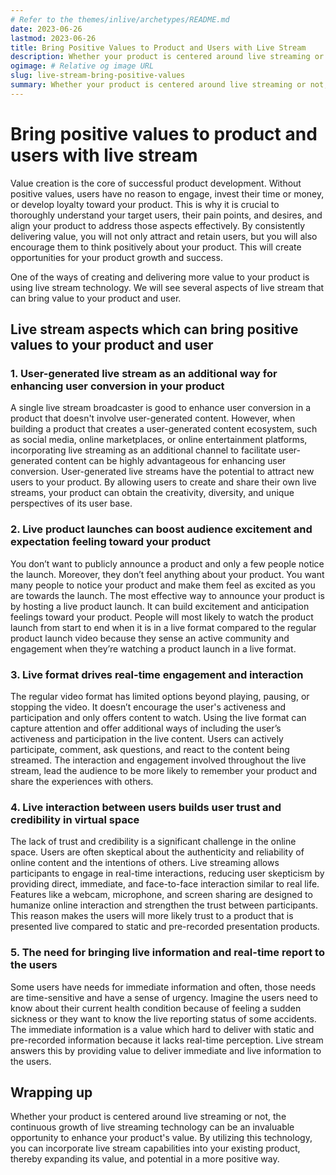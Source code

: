 ```yaml
---
# Refer to the themes/inlive/archetypes/README.md
date: 2023-06-26
lastmod: 2023-06-26
title: Bring Positive Values to Product and Users with Live Stream
description: Whether your product is centered around live streaming or not, the live streaming technology can be an invaluable opportunity to enhance your product’s value.
ogimage: # Relative og image URL
slug: live-stream-bring-positive-values
summary: Whether your product is centered around live streaming or not, the continuous growth of live streaming technology can be an invaluable opportunity to enhance your product's value. We will see several aspects of live stream that can bring value to your product and user.
---
```


# Bring positive values to product and users with live stream

Value creation is the core of successful product development. Without positive values, users have no reason to engage, invest their time or money, or develop loyalty toward your product. This is why it is crucial to thoroughly understand your target users, their pain points, and desires, and align your product to address those aspects effectively. By consistently delivering value, you will not only attract and retain users, but you will also encourage them to think positively about your product. This will create opportunities for your product growth and success.

One of the ways of creating and delivering more value to your product is using live stream technology. We will see several aspects of live stream that can bring value to your product and user.

## Live stream aspects which can bring positive values to your product and user

### 1. User-generated live stream as an additional way for enhancing user conversion in your product

A single live stream broadcaster is good to enhance user conversion in a product that doesn't involve user-generated content. However, when building a product that creates a user-generated content ecosystem, such as social media, online marketplaces, or online entertainment platforms, incorporating live streaming as an additional channel to facilitate user-generated content can be highly advantageous for enhancing user conversion. User-generated live streams have the potential to attract new users to your product. By allowing users to create and share their own live streams, your product can obtain the creativity, diversity, and unique perspectives of its user base.

### 2. Live product launches can boost audience excitement and expectation feeling toward your product

You don’t want to publicly announce a product and only a few people notice the launch. Moreover, they don’t feel anything about your product. You want many people to notice your product and make them feel as excited as you are towards the launch. The most effective way to announce your product is by hosting a live product launch. It can build excitement and anticipation feelings toward your product. People will most likely to watch the product launch from start to end when it is in a live format compared to the regular product launch video because they sense an active community and engagement when they’re watching a product launch in a live format.

### 3. Live format drives real-time engagement and interaction

The regular video format has limited options beyond playing, pausing, or stopping the video. It doesn’t encourage the user's activeness and participation and only offers content to watch. Using the live format can capture attention and offer additional ways of including the user’s activeness and participation in the live content. Users can actively participate, comment, ask questions, and react to the content being streamed. The interaction and engagement involved throughout the live stream, lead the audience to be more likely to remember your product and share the experiences with others.

### 4. Live interaction between users builds user trust and credibility in virtual space

The lack of trust and credibility is a significant challenge in the online space. Users are often skeptical about the authenticity and reliability of online content and the intentions of others. Live streaming allows participants to engage in real-time interactions, reducing user skepticism by providing direct, immediate, and face-to-face interaction similar to real life. Features like a webcam, microphone, and screen sharing are designed to humanize online interaction and strengthen the trust between participants. This reason makes the users will more likely trust to a product that is presented live compared to static and pre-recorded presentation products.

### 5. The need for bringing live information and real-time report to the users

Some users have needs for immediate information and often, those needs are time-sensitive and have a sense of urgency. Imagine the users need to know about their current health condition because of feeling a sudden sickness or they want to know the live reporting status of some accidents. The immediate information is a value which hard to deliver with static and pre-recorded information because it lacks real-time perception. Live stream answers this by providing value to deliver immediate and live information to the users.

## Wrapping up

Whether your product is centered around live streaming or not, the continuous growth of live streaming technology can be an invaluable opportunity to enhance your product's value. By utilizing this technology, you can incorporate live stream capabilities into your existing product, thereby expanding its value, and potential in a more positive way.